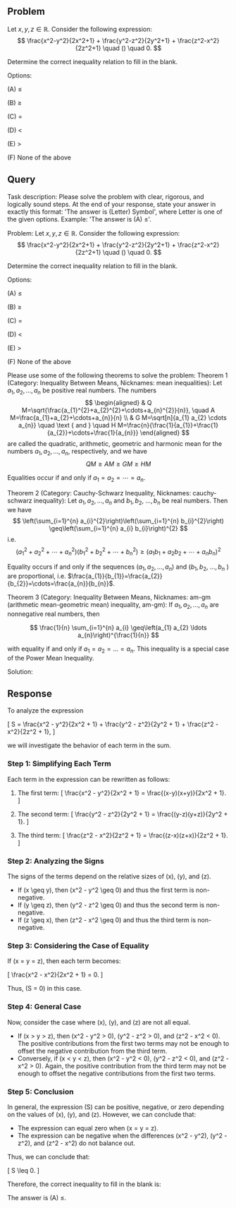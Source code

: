 ## Problem

Let $x, y, z \in \mathbb{R}$. Consider the following expression:
$$
\frac{x^2-y^2}{2x^2+1} + \frac{y^2-z^2}{2y^2+1} + \frac{z^2-x^2}{2z^2+1} \quad () \quad 0.
$$

Determine the correct inequality relation to fill in the blank.

Options:

(A) $\leq$ 

(B) $\geq$

(C) $=$ 

(D) $<$

(E) $>$

(F) None of the above

## Query

Task description: Please solve the problem with clear, rigorous, and logically sound steps. At the end of your response, state your answer in exactly this format: 'The answer is (Letter) Symbol', where Letter is one of the given options. Example: 'The answer is (A) $\leq$'.

Problem: Let $x, y, z \in \mathbb{R}$. Consider the following expression:
$$
\frac{x^2-y^2}{2x^2+1} + \frac{y^2-z^2}{2y^2+1} + \frac{z^2-x^2}{2z^2+1} \quad () \quad 0.
$$

Determine the correct inequality relation to fill in the blank.

Options:

(A) $\leq$ 

(B) $\geq$

(C) $=$ 

(D) $<$

(E) $>$

(F) None of the above

Please use some of the following theorems to solve the problem:
Theorem 1 (Category: Inequality Between Means, Nicknames: mean inequalities): Let $a_{1}, a_{2}, \ldots, a_{n}$ be positive real numbers. The numbers
$$
\begin{aligned}
& Q M=\sqrt{\frac{a_{1}^{2}+a_{2}^{2}+\cdots+a_{n}^{2}}{n}}, \quad A M=\frac{a_{1}+a_{2}+\cdots+a_{n}}{n} \\
& G M=\sqrt[n]{a_{1} a_{2} \cdots a_{n}} \quad \text { and } \quad H M=\frac{n}{\frac{1}{a_{1}}+\frac{1}{a_{2}}+\cdots+\frac{1}{a_{n}}}
\end{aligned}
$$
are called the quadratic, arithmetic, geometric and harmonic mean for the numbers $a_{1}, a_{2}, \ldots, a_{n}$, respectively, and we have
$$
Q M \geq A M \geq G M \geq H M
$$

Equalities occur if and only if $a_{1}=a_{2}=\cdots=a_{n}$.

Theorem 2 (Category: Cauchy-Schwarz Inequality, Nicknames: cauchy-schwarz inequality): Let $a_{1}, a_{2}, \ldots, a_{n}$ and $b_{1}, b_{2}$, $\ldots, b_{n}$ be real numbers. Then we have
$$
\left(\sum_{i=1}^{n} a_{i}^{2}\right)\left(\sum_{i=1}^{n} b_{i}^{2}\right) \geq\left(\sum_{i=1}^{n} a_{i} b_{i}\right)^{2}
$$
i.e.
$$
\left(a_{1}^{2}+a_{2}^{2}+\cdots+a_{n}^{2}\right)\left(b_{1}^{2}+b_{2}^{2}+\cdots+b_{n}^{2}\right) \geq\left(a_{1} b_{1}+a_{2} b_{2}+\cdots+a_{n} b_{n}\right)^{2}
$$

Equality occurs if and only if the sequences $\left(a_{1}, a_{2}, \ldots, a_{n}\right)$ and $\left(b_{1}, b_{2}\right.$, $\ldots, b_{n}$ ) are proportional, i.e. $\frac{a_{1}}{b_{1}}=\frac{a_{2}}{b_{2}}=\cdots=\frac{a_{n}}{b_{n}}$.

Theorem 3 (Category: Inequality Between Means, Nicknames: am-gm (arithmetic mean-geometric mean) inequality, am-gm): If $a_{1}, a_{2}, \ldots, a_{n}$ are nonnegative real numbers, then

$$
\frac{1}{n} \sum_{i=1}^{n} a_{i} \geq\left(a_{1} a_{2} \ldots a_{n}\right)^{\frac{1}{n}}
$$

with equality if and only if $a_{1}=a_{2}=\ldots=a_{n}$. This inequality is a special case of the Power Mean Inequality.

Solution:

## Response

To analyze the expression 

\[
S = \frac{x^2 - y^2}{2x^2 + 1} + \frac{y^2 - z^2}{2y^2 + 1} + \frac{z^2 - x^2}{2z^2 + 1},
\]

we will investigate the behavior of each term in the sum. 

### Step 1: Simplifying Each Term

Each term in the expression can be rewritten as follows:

1. The first term: 
   \[
   \frac{x^2 - y^2}{2x^2 + 1} = \frac{(x-y)(x+y)}{2x^2 + 1}.
   \]

2. The second term:
   \[
   \frac{y^2 - z^2}{2y^2 + 1} = \frac{(y-z)(y+z)}{2y^2 + 1}.
   \]

3. The third term:
   \[
   \frac{z^2 - x^2}{2z^2 + 1} = \frac{(z-x)(z+x)}{2z^2 + 1}.
   \]

### Step 2: Analyzing the Signs

The signs of the terms depend on the relative sizes of \(x\), \(y\), and \(z\). 

- If \(x \geq y\), then \(x^2 - y^2 \geq 0\) and thus the first term is non-negative.
- If \(y \geq z\), then \(y^2 - z^2 \geq 0\) and thus the second term is non-negative.
- If \(z \geq x\), then \(z^2 - x^2 \geq 0\) and thus the third term is non-negative.

### Step 3: Considering the Case of Equality

If \(x = y = z\), then each term becomes:

\[
\frac{x^2 - x^2}{2x^2 + 1} = 0.
\]

Thus, \(S = 0\) in this case.

### Step 4: General Case

Now, consider the case where \(x\), \(y\), and \(z\) are not all equal. 

- If \(x > y > z\), then \(x^2 - y^2 > 0\), \(y^2 - z^2 > 0\), and \(z^2 - x^2 < 0\). The positive contributions from the first two terms may not be enough to offset the negative contribution from the third term.
- Conversely, if \(x < y < z\), then \(x^2 - y^2 < 0\), \(y^2 - z^2 < 0\), and \(z^2 - x^2 > 0\). Again, the positive contribution from the third term may not be enough to offset the negative contributions from the first two terms.

### Step 5: Conclusion

In general, the expression \(S\) can be positive, negative, or zero depending on the values of \(x\), \(y\), and \(z\). However, we can conclude that:

- The expression can equal zero when \(x = y = z\).
- The expression can be negative when the differences \(x^2 - y^2\), \(y^2 - z^2\), and \(z^2 - x^2\) do not balance out.

Thus, we can conclude that:

\[
S \leq 0.
\]

Therefore, the correct inequality to fill in the blank is:

The answer is (A) $\leq$.